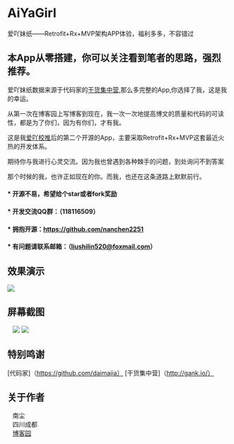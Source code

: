 # AiYaGirl
爱吖妹纸——Retrofit+Rx+MVP架构APP体验，福利多多，不容错过<br>


## 本App从零搭建，你可以关注看到笔者的思路，强烈推荐。

爱吖妹纸数据来源于代码家的[干货集中营](http://gank.io/),那么多完整的App,你选择了我，这是我的幸运。<br>


从第一次在博客园上写博客到现在，我一次一次地提高博文的质量和代码的可读性，都是为了你们，因为有你们，才有我。<br>


这是我[爱吖校推](https://github.com/nanchen2251/AiYaSchoolPush)后的第二个开源的App，主要采取Retrofit+Rx+MVP这套最近火热的开发体系。<br>


期待你与我进行心灵交流。因为我也曾遇到各种棘手的问题，到处询问不到答案<br>


那个时候的我，也许正如现在的你。而我，也还在这条道路上默默前行。<br>
    
#### * 开源不易，希望给个star或者fork奖励
#### * 开发交流QQ群：（118116509）
#### * 拥抱开源：https://github.com/nanchen2251
#### * 有问题请联系邮箱：（liushilin520@foxmail.com）

## 效果演示
![](https://github.com/nanchen2251/AiYaGirl/blob/master/screenshot/GIF1.gif)

## 屏幕截图

    ![](https://github.com/nanchen2251/AiYaGirl/blob/master/screenshot/1.jpg) 
    ![](https://github.com/nanchen2251/AiYaGirl/blob/master/screenshot/2.jpg) 

## 特别鸣谢
[代码家]（https://github.com/daimajia）
[干货集中营]（http://gank.io/）

## 关于作者
    南尘<br>
    四川成都<br>
    [博客园](http://www.cnblogs.com/liushilin/)
    
